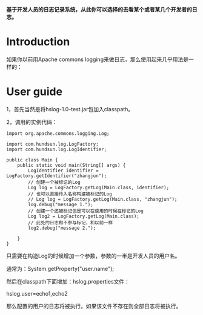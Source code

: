 **基于开发人员的日志记录系统，从此你可以选择的去看某个或者某几个开发者的日志。**

# Introduction #
如果你以前用Apache commons logging来做日志，那么使用起来几乎用法是一样的：
# User guide #
1，首先当然是将hslog-1.0-test.jar包加入classpath。

2，调用的实例代码：
```
import org.apache.commons.logging.Log;

import com.hundsun.log.LogFactory;
import com.hundsun.log.LogIdentifier;

public class Main {
	public static void main(String[] args) {
		LogIdentifier identifier = LogFactory.getIdentifier("zhangjun");
		// 创建一个被标记的Log
		Log log = LogFactory.getLog(Main.class, identifier);
		// 也可以直接传入名称构建被标记的Log
		// Log log = LogFactory.getLog(Main.class, "zhangjun");
		log.debug("message 1.");
		// 创建一个还被标记但是可以在使用的时候在标记的Log
		Log log2 = LogFactory.getLog(Main.class);
		// 此处的日志和不参与标记，和以前一样
		log2.debug("message 2.");
	
	}
}

```

只需要在构造Log的时候增加一个参数，参数的一半是开发人员的用户名。

通常为：System.getProperty("user.name");

然后在classpath下面增加：hslog.properties文件：

hslog.user=echo1,echo2

那么配置的用户的日志将被执行。如果该文件不存在则全部日志将被执行。